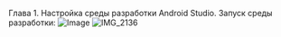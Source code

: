Глава 1. Настройка среды разработки Android Studio.
Запуск среды разработки:
![Image](https://github.com/user-attachments/assets/927061d0-ea46-4f92-8901-7180d42c42df)
![IMG_2136](https://github.com/user-attachments/assets/7220e610-ce42-4e82-8975-a2188566552e)
